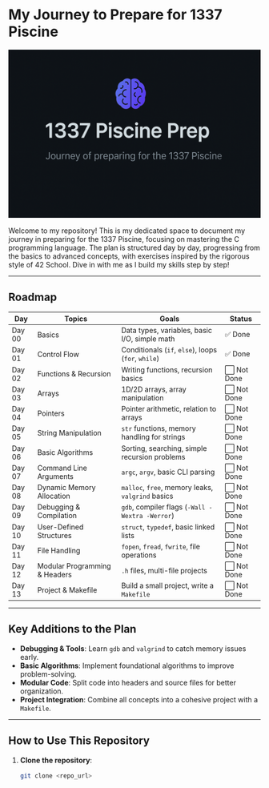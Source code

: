 # My Journey to Prepare for 1337 Piscine

![My Logo](images/mylogoimg.png)


Welcome to my repository! This is my dedicated space to document my journey in preparing for the 1337 Piscine, focusing on mastering the C programming language. The plan is structured day by day, progressing from the basics to advanced concepts, with exercises inspired by the rigorous style of 42 School. Dive in with me as I build my skills step by step!

---

## Roadmap

| Day   | Topics                          | Goals                                                   | Status   |
|-------|----------------------------------|---------------------------------------------------------|----------|
| Day 00| Basics                          | Data types, variables, basic I/O, simple math           | ✅ Done |
| Day 01| Control Flow                    | Conditionals (`if`, `else`), loops (`for`, `while`)     | ✅ Done |
| Day 02| Functions & Recursion           | Writing functions, recursion basics                     | ⬜ Not Done |
| Day 03| Arrays                          | 1D/2D arrays, array manipulation                       | ⬜ Not Done |
| Day 04| Pointers                        | Pointer arithmetic, relation to arrays                 | ⬜ Not Done |
| Day 05| String Manipulation             | `str` functions, memory handling for strings           | ⬜ Not Done |
| Day 06| Basic Algorithms                | Sorting, searching, simple recursion problems          | ⬜ Not Done |
| Day 07| Command Line Arguments          | `argc`, `argv`, basic CLI parsing                      | ⬜ Not Done |
| Day 08| Dynamic Memory Allocation       | `malloc`, `free`, memory leaks, `valgrind` basics      | ⬜ Not Done |
| Day 09| Debugging & Compilation         | `gdb`, compiler flags (`-Wall -Wextra -Werror`)        | ⬜ Not Done |
| Day 10| User-Defined Structures         | `struct`, `typedef`, basic linked lists                | ⬜ Not Done |
| Day 11| File Handling                   | `fopen`, `fread`, `fwrite`, file operations            | ⬜ Not Done |
| Day 12| Modular Programming & Headers   | `.h` files, multi-file projects                        | ⬜ Not Done |
| Day 13| Project & Makefile              | Build a small project, write a `Makefile`              | ⬜ Not Done |

---

## Key Additions to the Plan
- **Debugging & Tools**: Learn `gdb` and `valgrind` to catch memory issues early.  
- **Basic Algorithms**: Implement foundational algorithms to improve problem-solving.  
- **Modular Code**: Split code into headers and source files for better organization.  
- **Project Integration**: Combine all concepts into a cohesive project with a `Makefile`.  

---

## How to Use This Repository
1. **Clone the repository**:  
   ```bash
   git clone <repo_url>
